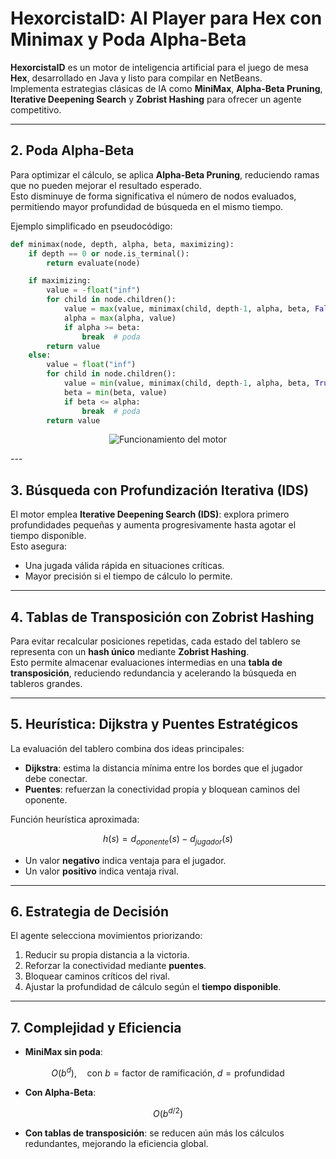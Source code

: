 # HexorcistaID: AI Player para Hex con Minimax y Poda Alpha-Beta

**HexorcistaID** es un motor de inteligencia artificial para el juego de mesa **Hex**, desarrollado en Java y listo para compilar en NetBeans.  
Implementa estrategias clásicas de IA como **MiniMax**, **Alpha-Beta Pruning**, **Iterative Deepening Search** y **Zobrist Hashing** para ofrecer un agente competitivo.  

---

## 2. Poda Alpha-Beta  
Para optimizar el cálculo, se aplica **Alpha-Beta Pruning**, reduciendo ramas que no pueden mejorar el resultado esperado.  
Esto disminuye de forma significativa el número de nodos evaluados, permitiendo mayor profundidad de búsqueda en el mismo tiempo.  

Ejemplo simplificado en pseudocódigo:  

```python
def minimax(node, depth, alpha, beta, maximizing):
    if depth == 0 or node.is_terminal():
        return evaluate(node)

    if maximizing:
        value = -float("inf")
        for child in node.children():
            value = max(value, minimax(child, depth-1, alpha, beta, False))
            alpha = max(alpha, value)
            if alpha >= beta:
                break  # poda
        return value
    else:
        value = float("inf")
        for child in node.children():
            value = min(value, minimax(child, depth-1, alpha, beta, True))
            beta = min(beta, value)
            if beta <= alpha:
                break  # poda
        return value
```

<p align="center"> <img src="funcionamiento.png" alt="Funcionamiento del motor" /> </p>
---

## 3. Búsqueda con Profundización Iterativa (IDS)  
El motor emplea **Iterative Deepening Search (IDS)**: explora primero profundidades pequeñas y aumenta progresivamente hasta agotar el tiempo disponible.  
Esto asegura:  

- Una jugada válida rápida en situaciones críticas.  
- Mayor precisión si el tiempo de cálculo lo permite.  

---

## 4. Tablas de Transposición con Zobrist Hashing  
Para evitar recalcular posiciones repetidas, cada estado del tablero se representa con un **hash único** mediante **Zobrist Hashing**.  
Esto permite almacenar evaluaciones intermedias en una **tabla de transposición**, reduciendo redundancia y acelerando la búsqueda en tableros grandes.  

---

## 5. Heurística: Dijkstra y Puentes Estratégicos  
La evaluación del tablero combina dos ideas principales:  

- **Dijkstra**: estima la distancia mínima entre los bordes que el jugador debe conectar.  
- **Puentes**: refuerzan la conectividad propia y bloquean caminos del oponente.  

Función heurística aproximada:  

$$
h(s) = d_{oponente}(s) - d_{jugador}(s)
$$


- Un valor **negativo** indica ventaja para el jugador.  
- Un valor **positivo** indica ventaja rival.  

---

## 6. Estrategia de Decisión  
El agente selecciona movimientos priorizando:  

1. Reducir su propia distancia a la victoria.  
2. Reforzar la conectividad mediante **puentes**.  
3. Bloquear caminos críticos del rival.  
4. Ajustar la profundidad de cálculo según el **tiempo disponible**.  

---

## 7. Complejidad y Eficiencia  
- **MiniMax sin poda**:  

$$
O(b^d), \quad \text{con } b = \text{factor de ramificación}, \; d = \text{profundidad}
$$

- **Con Alpha-Beta**:  

$$
O(b^{d/2})
$$

- **Con tablas de transposición**: se reducen aún más los cálculos redundantes, mejorando la eficiencia global.  

